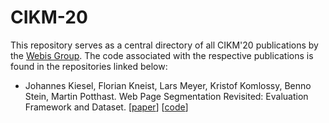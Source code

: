 # CIKM-20

This repository serves as a central directory of all CIKM'20 publications by the [Webis Group](https://webis.de). The code associated with the respective publications is found in the repositories linked below:

* Johannes Kiesel, Florian Kneist, Lars Meyer, Kristof Komlossy, Benno Stein, Martin Potthast. Web Page Segmentation Revisited: Evaluation Framework and Dataset. [[paper](https://webis.de/publications.html?q=Web+Page+Segmentation+Revisited+Evaluation+Framework+and+Dataset)] [[code](https://github.com/webis-de/cikm20-web-page-segmentation-revisited-evaluation-framework-and-dataset)]
